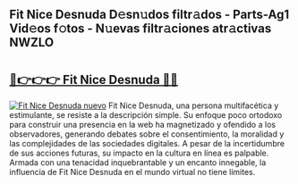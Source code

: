 ## Fit Nice Desnuda D𝚎sn𝚞dos filtr𝚊dos - Parts-Ag1 Vid𝚎os f𝚘tos - N𝚞evas filtr𝚊ciones atr𝚊ctivas NWZLO

# <h2><a href="http://mbbzz26.tromn.icu/?c=Fit+Nice+Desnuda">🔗👉👉👉 Fit Nice Desnuda 🔗🔗</a></h2>

[![Fit Nice Desnuda nuevo](https://i.imgur.com/pEAQMta.gif)](http://mbbzz26.tromn.icu/?c=Fit+Nice+Desnuda)
Fit Nice Desnuda, una persona multifacética y estimulante, se resiste a la descripción simple. Su enfoque poco ortodoxo para construir una presencia en la web ha magnetizado y ofendido a los observadores, generando debates sobre el consentimiento, la moralidad y las complejidades de las sociedades digitales. A pesar de la incertidumbre de sus acciones futuras, su impacto en la cultura en línea es palpable. Armada con una tenacidad inquebrantable y un encanto innegable, la influencia de Fit Nice Desnuda en el mundo virtual no tiene límites.
